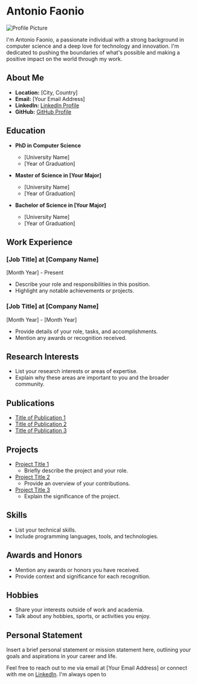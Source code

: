 
# Antonio Faonio

![Profile Picture](your-profile-picture-link.jpg)

I'm Antonio Faonio, a passionate individual with a strong background in computer science and a deep love for technology and innovation. I'm dedicated to pushing the boundaries of what's possible and making a positive impact on the world through my work.

## About Me

- **Location:** [City, Country]
- **Email:** [Your Email Address]
- **LinkedIn:** [LinkedIn Profile](https://www.linkedin.com/in/your-linkedin-profile/)
- **GitHub:** [GitHub Profile](https://github.com/your-github-profile)

## Education

- **PhD in Computer Science**
  - [University Name]
  - [Year of Graduation]

- **Master of Science in [Your Major]**
  - [University Name]
  - [Year of Graduation]

- **Bachelor of Science in [Your Major]**
  - [University Name]
  - [Year of Graduation]

## Work Experience

### [Job Title] at [Company Name]
[Month Year] - Present

- Describe your role and responsibilities in this position.
- Highlight any notable achievements or projects.

### [Job Title] at [Company Name]
[Month Year] - [Month Year]

- Provide details of your role, tasks, and accomplishments.
- Mention any awards or recognition received.

## Research Interests

- List your research interests or areas of expertise.
- Explain why these areas are important to you and the broader community.

## Publications

- [Title of Publication 1](link-to-publication-1)
- [Title of Publication 2](link-to-publication-2)
- [Title of Publication 3](link-to-publication-3)

## Projects

- [Project Title 1](link-to-project-1)
  - Briefly describe the project and your role.
- [Project Title 2](link-to-project-2)
  - Provide an overview of your contributions.
- [Project Title 3](link-to-project-3)
  - Explain the significance of the project.

## Skills

- List your technical skills.
- Include programming languages, tools, and technologies.

## Awards and Honors

- Mention any awards or honors you have received.
- Provide context and significance for each recognition.

## Hobbies

- Share your interests outside of work and academia.
- Talk about any hobbies, sports, or activities you enjoy.

## Personal Statement

Insert a brief personal statement or mission statement here, outlining your goals and aspirations in your career and life.

Feel free to reach out to me via email at [Your Email Address] or connect with me on [LinkedIn](https://www.linkedin.com/in/your-linkedin-profile/). I'm always open to
